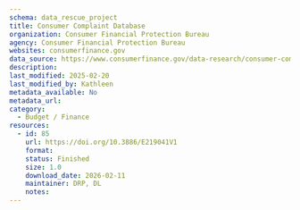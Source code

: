 ```yaml
---
schema: data_rescue_project 
title: Consumer Complaint Database
organization: Consumer Financial Protection Bureau
agency: Consumer Financial Protection Bureau
websites: consumerfinance.gov
data_source: https://www.consumerfinance.gov/data-research/consumer-complaints/
description: 
last_modified: 2025-02-20
last_modified_by: Kathleen
metadata_available: No
metadata_url: 
category:
  - Budget / Finance
resources:
  - id: 85
    url: https://doi.org/10.3886/E219041V1
    format: 
    status: Finished
    size: 1.0
    download_date: 2026-02-11
    maintainer: DRP, DL
    notes: 
---
```


